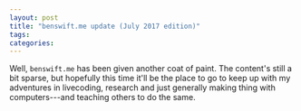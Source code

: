 ```yaml
---
layout: post
title: "benswift.me update (July 2017 edition)"
tags:
categories:
---
```


Well, `benswift.me` has been given another coat of paint. The content's still a
bit sparse, but hopefully this time it'll be the place to go to keep up with my
adventures in livecoding, research and just generally making thing with
computers---and teaching others to do the same.
